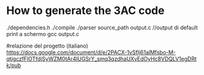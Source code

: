 # How to generate the 3AC code
./dependencies.h
./compile
./parser source_path output.c //output di default print a schermo
gcc output.c


#relazione del progetto (italiano)
https://docs.google.com/document/d/e/2PACX-1vSfIj61alMfsbo-M-qtigczfFlOTfdjSyWZM0tAr4IUGSrY_smq3qzdhaUXvEdOyHc8VDQLV1egDRtk/pub
